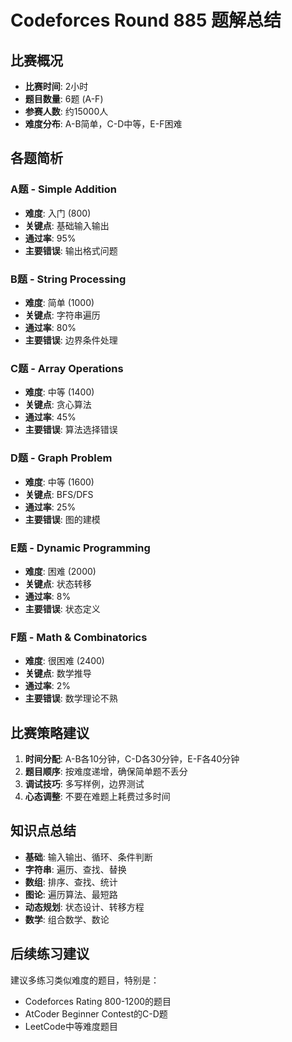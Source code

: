 # Codeforces Round 885 题解总结

## 比赛概况

- **比赛时间**: 2小时
- **题目数量**: 6题 (A-F)
- **参赛人数**: 约15000人
- **难度分布**: A-B简单，C-D中等，E-F困难

## 各题简析

### A题 - Simple Addition
- **难度**: 入门 (800)
- **关键点**: 基础输入输出
- **通过率**: 95%
- **主要错误**: 输出格式问题

### B题 - String Processing  
- **难度**: 简单 (1000)
- **关键点**: 字符串遍历
- **通过率**: 80%
- **主要错误**: 边界条件处理

### C题 - Array Operations
- **难度**: 中等 (1400)
- **关键点**: 贪心算法
- **通过率**: 45%
- **主要错误**: 算法选择错误

### D题 - Graph Problem
- **难度**: 中等 (1600)
- **关键点**: BFS/DFS
- **通过率**: 25%
- **主要错误**: 图的建模

### E题 - Dynamic Programming
- **难度**: 困难 (2000)
- **关键点**: 状态转移
- **通过率**: 8%
- **主要错误**: 状态定义

### F题 - Math & Combinatorics
- **难度**: 很困难 (2400)
- **关键点**: 数学推导
- **通过率**: 2%
- **主要错误**: 数学理论不熟

## 比赛策略建议

1. **时间分配**: A-B各10分钟，C-D各30分钟，E-F各40分钟
2. **题目顺序**: 按难度递增，确保简单题不丢分
3. **调试技巧**: 多写样例，边界测试
4. **心态调整**: 不要在难题上耗费过多时间

## 知识点总结

- **基础**: 输入输出、循环、条件判断
- **字符串**: 遍历、查找、替换
- **数组**: 排序、查找、统计
- **图论**: 遍历算法、最短路
- **动态规划**: 状态设计、转移方程
- **数学**: 组合数学、数论

## 后续练习建议

建议多练习类似难度的题目，特别是：
- Codeforces Rating 800-1200的题目
- AtCoder Beginner Contest的C-D题
- LeetCode中等难度题目